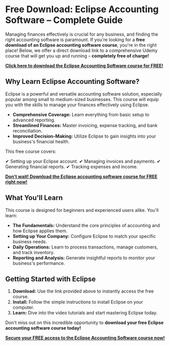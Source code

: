 # Free Download: Eclipse Accounting Software – Complete Guide

Managing finances effectively is crucial for any business, and finding the right accounting software is paramount. If you're looking for a **free download of an Eclipse accounting software course**, you're in the right place! Below, we offer a direct download link to a comprehensive Udemy course that will get you up and running – **completely free of charge!**

[**Click here to download the Eclipse Accounting Software course for FREE!**](https://udemywork.com/eclipse-accounting-software)

## Why Learn Eclipse Accounting Software?

Eclipse is a powerful and versatile accounting software solution, especially popular among small to medium-sized businesses. This course will equip you with the skills to manage your finances effectively using Eclipse.

*   **Comprehensive Coverage:** Learn everything from basic setup to advanced reporting.
*   **Streamlined Finances:** Master invoicing, expense tracking, and bank reconciliation.
*   **Improved Decision-Making:** Utilize Eclipse to gain insights into your business's financial health.

This free course covers:

✔ Setting up your Eclipse account.
✔ Managing invoices and payments.
✔ Generating financial reports.
✔ Tracking expenses and income.

[**Don’t wait! Download the Eclipse accounting software course for FREE right now!**](https://udemywork.com/eclipse-accounting-software)

## What You'll Learn

This course is designed for beginners and experienced users alike. You'll learn:

*   **The Fundamentals:** Understand the core principles of accounting and how Eclipse applies them.
*   **Setting up Your Company:** Configure Eclipse to match your specific business needs.
*   **Daily Operations:** Learn to process transactions, manage customers, and track inventory.
*   **Reporting and Analysis:** Generate insightful reports to monitor your business's performance.

## Getting Started with Eclipse

1.  **Download:** Use the link provided above to instantly access the free course.
2.  **Install:** Follow the simple instructions to install Eclipse on your computer.
3.  **Learn:** Dive into the video tutorials and start mastering Eclipse today.

Don't miss out on this incredible opportunity to **download your free Eclipse accounting software course today!**

[**Secure your FREE access to the Eclipse Accounting Software course now!**](https://udemywork.com/eclipse-accounting-software)
